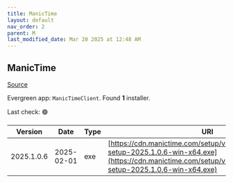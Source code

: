 ```yaml
---
title: ManicTime
layout: default
nav_order: 2
parent: M
last_modified_date: Mar 20 2025 at 12:48 AM
---
```


## ManicTime

[Source](https://www.manictime.com/download/windows)

Evergreen app: `ManicTimeClient`. Found **1** installer.

Last check: 🟢

| Version    | Date       | Type | URI                                                                                                                                                                      |
| ---------- | ---------- | ---- | ------------------------------------------------------------------------------------------------------------------------------------------------------------------------ |
| 2025.1.0.6 | 2025-02-01 | exe  | [https://cdn.manictime.com/setup/v2025_1_0_6/manictime-setup-2025.1.0.6-win-x64.exe](https://cdn.manictime.com/setup/v2025_1_0_6/manictime-setup-2025.1.0.6-win-x64.exe) |
